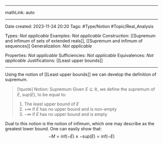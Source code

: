
---

mathLink: auto

---
Date created: 2023-11-24 20:20
Tags: #Type/Notion #Topic/Real_Analysis 

Types:  _Not applicable_ 
Examples:  _Not applicable_
Construction: [[Supremum and infimum of sets of extended reals]], [[Supremum and infimum of sequences]]
Generalization:  _Not applicable_

Properties:  _Not applicable_
Sufficiencies:  _Not applicable_
Equivalences: _Not applicable_
Justifications: [[Least upper bounds]]

---  

Using the notion of [[Least upper bounds]] we can develop the definition of supremum.

> [!quote] Notion: Supremum
> Given $E\subseteq \mathbb R$, we define the supremum of $E$, $\text{sup}(E)$, to be equal to:
> 1. The least upper bound of $E$
> 2. $+\infty$ if $E$ has no upper bound and is non-empty
> 3. $-\infty$ if $E$ has no upper bound and is empty

Dual to this notion is the notion of infimum, which one may describe as the greatest lower bound. One can easily show that: $$-M=\text{inf}(-E )\land -\text{sup}(E)=\text{inf}(-E)$$


